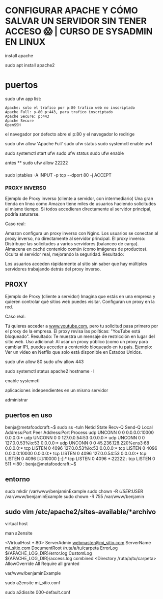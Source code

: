 # CONFIGURAR APACHE Y CÓMO SALVAR UN SERVIDOR SIN TENER ACCESO 😱 | CURSO DE SYSADMIN EN LINUX


install apache


sudo apt install apache2 


# puertos

sudo ufw app list: 

	Apache: solo el trafico por p:80 trafico web no inscriptado
	Apache Full: p-80 p:443, para trafico inscriptado
	Apache Secure: p:443
	Apache Secure
	OpenSSH


el navegador por defecto abre el p:80 y el navegador lo redirige


sudo ufw allow 'Apache Full'
sudo ufw status
sudo systemctl enable uwf

sudo systemctl start ufw
sudo ufw status
sudo ufw enable

antes ** sudo ufw allow 22222



###

sudo iptables -A INPUT -p tcp --dport 80 -j ACCEPT


### PROXY INVERSO

Ejemplo de Proxy inverso (cliente a servidor, con intermediario)
Una gran tienda en línea como Amazon tiene miles de usuarios haciendo solicitudes al mismo tiempo. Si todos accedieran directamente al servidor principal, podría saturarse.

Caso real:

Amazon configura un proxy inverso con Nginx.
Los usuarios se conectan al proxy inverso, no directamente al servidor principal.
El proxy inverso:
Distribuye las solicitudes a varios servidores (balanceo de carga).
Almacena en caché contenido común (como imágenes de productos).
Oculta el servidor real, mejorando la seguridad.
Resultado:

Los usuarios acceden rápidamente al sitio sin saber que hay múltiples servidores trabajando detrás del proxy inverso.

## PROXY

Ejemplo de Proxy (cliente a servidor)
Imagina que estás en una empresa y quieren controlar qué sitios web puedes visitar. Configuran un proxy en la red.

Caso real:

Tú quieres acceder a www.youtube.com, pero tu solicitud pasa primero por el proxy de la empresa.
El proxy revisa las políticas: "YouTube está bloqueado".
Resultado: Te muestra un mensaje de restricción en lugar del sitio web.
Uso adicional:
Al usar un proxy público (como un proxy para cambiar IP), puedes acceder a contenido bloqueado en tu país. Ejemplo: Ver un video en Netflix que solo está disponible en Estados Unidos.


sudo ufw allow 80
sudo ufw allow 443


sudo systemctl status apache2
hostname -I


enable systemctl 


aplicaciones independientes en un mismo servidor


administrar 


## puertos en uso 

benja@metafoodcraft:~$ sudo ss -tuln
Netid State   Recv-Q  Send-Q         Local Address:Port    Peer Address:Port Process
udp   UNCONN  0       0                    0.0.0.0:10000        0.0.0.0:*
udp   UNCONN  0       0                 127.0.0.54:53           0.0.0.0:*
udp   UNCONN  0       0              127.0.0.53%lo:53           0.0.0.0:*
udp   UNCONN  0       0        45.236.128.220%ens3:68           0.0.0.0:*
tcp   LISTEN  0       4096           127.0.0.53%lo:53           0.0.0.0:*
tcp   LISTEN  0       4096                 0.0.0.0:10000        0.0.0.0:*
tcp   LISTEN  0       4096              127.0.0.54:53           0.0.0.0:*
tcp   LISTEN  0       4096                    [::]:10000           [::]:*
tcp   LISTEN  0       4096                       *:22222              *:*
tcp   LISTEN  0       511                        *:80                 *:*
benja@metafoodcraft:~$

## entorno

sudo mkdir /var/www/benjaminExample
sudo chown -R $USER:$USER /var/www/benjaminExample
sudo chown -R 755 /var/www/benjamin


## sudo vim /etc/apache2/sites-available/*archivo

virtual host

man a2ensite

<VirtualHost *:80>
    ServerAdmin webmaster@mi_sitio.com
    ServerName mi_sitio.com
    DocumentRoot /ruta/a/tu/carpeta                                                      ErrorLog ${APACHE_LOG_DIR}/error.log
    CustomLog ${APACHE_LOG_DIR}/access.log combined
                                                                                         <Directory /ruta/a/tu/carpeta>                                                           AllowOverride All
        Require all granted                                                              </Directory>
</VirtualHost>   


var/www/benjaminExample

sudo a2ensite mi_sitio.conf

sudo a2dissite 000-default.conf




